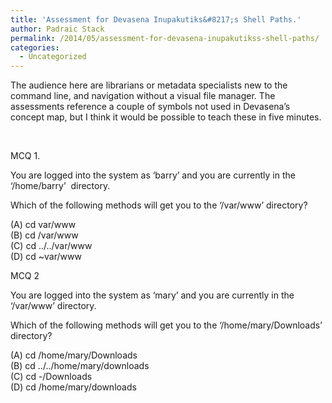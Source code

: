 ```yaml
---
title: 'Assessment for Devasena Inupakutiks&#8217;s Shell Paths.'
author: Padraic Stack
permalink: /2014/05/assessment-for-devasena-inupakutikss-shell-paths/
categories:
  - Uncategorized
---
```

The audience here are librarians or metadata specialists new to the command line, and navigation without a visual file manager. The assessments reference a couple of symbols not used in Devasena&#8217;s concept map, but I think it would be possible to teach these in five minutes.

&nbsp;

MCQ 1.

You are logged into the system as &#8216;barry&#8217; and you are currently in the &#8216;/home/barry&#8217;  directory.

Which of the following methods will get you to the &#8216;/var/www&#8217; directory?

(A) cd var/www  
(B) cd /var/www  
(C) cd ../../var/www  
(D) cd ~var/www

MCQ 2

You are logged into the system as &#8216;mary&#8217; and you are currently in the &#8216;/var/www&#8217; directory.

Which of the following methods will get you to the &#8216;/home/mary/Downloads&#8217; directory?

(A) cd /home/mary/Downloads  
(B) cd ../../home/mary/downloads  
(C) cd -/Downloads  
(D) cd /home/mary/downloads

